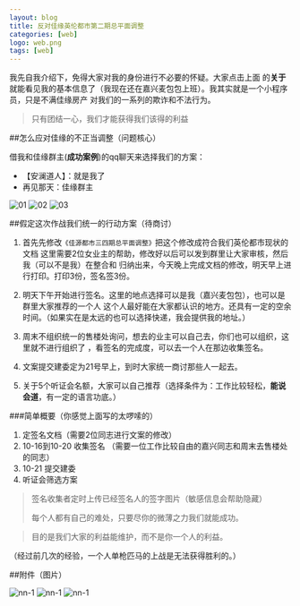 ```yaml
---
layout: blog
title: 反对佳缘英伦都市第二期总平面调整
categories: [web]
logo: web.png 
tags: [web]
---
```


我先自我介绍下，免得大家对我的身份进行不必要的怀疑。大家点击上面
的**关于**就能看见我的基本信息了（我现在还在嘉兴麦包包上班）。我其实就是一个小程序员，只是不满佳缘房产
对我们的一系列的欺诈和不法行为。

> 
> 只有团结一心，我们才能获得我们该得的利益
>
  
##怎么应对佳缘的不正当调整（问题核心）

借我和佳缘群主(**成功案例**)的qq聊天来选择我们的方案：

- 【安澜道人】：就是我了
-  再见那天：佳缘群主

![01](/assert/img/jiayuan/hh_01.jpg)
![02](/assert/img/jiayuan/hh_02.jpg)
![03](/assert/img/jiayuan/hh_03.jpg)


##假定这次作战我们统一的行动方案（待商讨）

1. 首先先修改`《佳源都市三四期总平面调整》`把这个修改成符合我们英伦都市现状的文档
这里需要2位女业主的帮助，修改好以后可以发到群里让大家审核，然后我（可以不是我）在整合和
归纳出来，今天晚上完成文档的修改，明天早上进行打印。打印3份，签名签3份。

2. 明天下午开始进行签名。这里的地点选择可以是我（嘉兴麦包包），也可以是群里大家推荐的一个人
这个人最好能在大家都认识的地方。还具有一定的空余时间。（如果实在是太远的也可以选择快递，我会提供我的地址。）

3. 周末不组织统一的售楼处询问，想去的业主可以自己去，你们也可以组织，这里就不进行组织了
，看签名的完成度，可以去一个人在那边收集签名。

4. 文案提交建委定为21号早上，到时大家统一商讨那些人一起去。

5. 关于5个听证会名额，大家可以自己推荐（选择条件为：工作比较轻松，**能说会道**，有一定的语言功底。）

###简单概要（你感觉上面写的太啰嗦的）

1. 定签名文档（需要2位同志进行文案的修改）
2. 10-16到10-20 收集签名 （需要一位工作比较自由的嘉兴同志和周末去售楼处的同志）
3. 10-21 提交建委 
4. 听证会筛选方案

>
> 签名收集者定时上传已经签名人的签字图片（敏感信息会帮助隐藏）
>
> 每个人都有自己的难处，只要尽你的微薄之力我们就能成功。
>


>  
> 目的是我们大家的利益能维护，而不是你一个人的利益。
>

（经过前几次的经验，一个人单枪匹马的上战是无法获得胜利的。）

##附件（图片）

![nn-1](/assert/img/jiayuan/gh_1.jpg)
![nn-1](/assert/img/jiayuan/gh_2.jpg)
![nn-1](/assert/img/jiayuan/gh_3.jpg)







